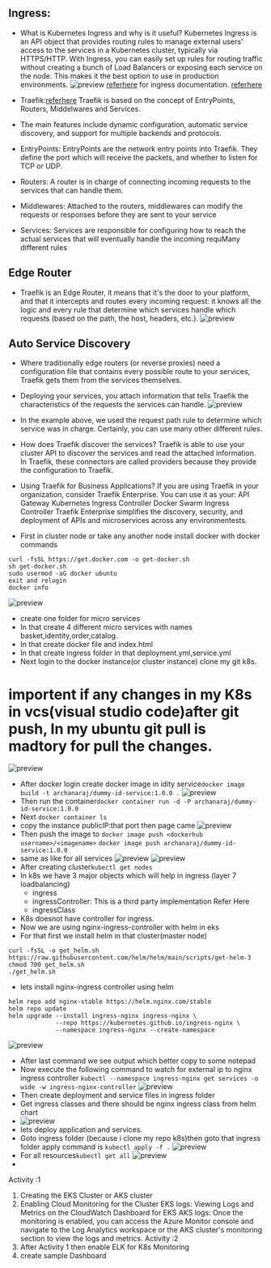 Ingress:
--------
* What is Kubernetes Ingress and why is it useful?
Kubernetes Ingress is an API object that provides routing rules to manage external users' access to the services in a Kubernetes cluster, typically via HTTPS/HTTP. With Ingress, you can easily set up rules for routing traffic without creating a bunch of Load Balancers or exposing each service on the node. This makes it the best option to use in production environments. 
![preview](./k8s_images/k8s145.png)
[referhere](https://www.ibm.com/cloud/blog/kubernetes-ingress) for ingress documentation.
[referhere](https://kubernetes.io/docs/concepts/services-networking/ingress/)
* Traefik:[referhere](https://doc.traefik.io/traefik/getting-started/concepts/)
Traefik is based on the concept of EntryPoints, Routers, Middelwares and Services.

* The main features include dynamic configuration, automatic service discovery, and support for multiple backends and protocols.

* EntryPoints: EntryPoints are the network entry points into Traefik. They define the port which will receive the packets, and whether to listen for TCP or UDP.

* Routers: A router is in charge of connecting incoming requests to the services that can handle them.

* Middlewares: Attached to the routers, middlewares can modify the requests or responses before they are sent to your service

* Services: Services are responsible for configuring how to reach the actual services that will eventually handle the incoming requMany different rules

Edge Router
-----------
* Traefik is an Edge Router, it means that it's the door to your platform, and that it intercepts and routes every incoming request: it knows all the logic and every rule that determine which services handle which requests (based on the path, the host, headers, etc.).
![preview](./k8s_images/k8s143.png)

Auto Service Discovery
----------------------
* Where traditionally edge routers (or reverse proxies) need a configuration file that contains every possible route to your services, Traefik gets them from the services themselves.
* Deploying your services, you attach information that tells Traefik the characteristics of the requests the services can handle.
![preview](./k8s_images/k8s144.png)

* In the example above, we used the request path rule to determine which service was in charge. Certainly, you can use many other different rules.

* How does Traefik discover the services?
Traefik is able to use your cluster API to discover the services and read the attached information. In Traefik, these connectors are called providers because they provide the configuration to Traefik.

* Using Traefik for Business Applications?
If you are using Traefik in your organization, consider Traefik Enterprise. You can use it as your:
API Gateway
Kubernetes Ingress Controller
Docker Swarm Ingress Controller
Traefik Enterprise simplifies the discovery, security, and deployment of APIs and microservices across any environmentests.
* First in cluster node or take any another node  install docker with docker commands
```
curl -fsSL https://get.docker.com -o get-docker.sh
sh get-docker.sh
sudo usermod -aG docker ubuntu 
exit and relogin
docker info
```
![preview](./k8s_images/k8s146.png) 
* create one folder for micro services
* In that create 4 different micro services with names basket,identity,order,catalog.
* In that create docker file and index.html
* In that create ingress folder in that deployment.yml,service.yml
* Next login to the docker instance(or cluster instance) clone my git k8s.
# importent if any changes in my K8s in vcs(visual studio code)after git push, In my ubuntu git pull is madtory for pull the changes.
![preview](./k8s_images/k8s147.png) 
* After docker login create docker image in idity service``docker image build -t archanaraj/dummy-id-service:1.0.0 .`` 
![preview](./k8s_images/k8s148.png)
* Then run the container``docker container run -d -P archanaraj/dummy-id-service:1.0.0``
* Next ``docker container ls``
* copy the instance publicIP:that port then page came
![preview](./k8s_images/k8s149.png)
* Then push the image to ``docker image push <dockerhub username>/<imagename>`` ``docker image push archanaraj/dummy-id-service:1.0.0``
* same as like for all services
![preview](./k8s_images/k8s150.png)
![preview](./k8s_images/k8s151.png)
* After creating cluster``kubectl get nodes``
* In k8s we have 3 major objects which will help in ingress (layer 7 loadbalancing)
   * ingress
   * ingressController: This is a third party implementation Refer Here
   * ingressClass
* K8s doesnot have controller for ingress.
* Now we are using nginx-ingress-controller with helm in eks 
* For that first we install helm in that cluster(master node)
```
curl -fsSL -o get_helm.sh https://raw.githubusercontent.com/helm/helm/main/scripts/get-helm-3
chmod 700 get_helm.sh
./get_helm.sh
```
* lets install nginx-ingress controller using helm
```
helm repo add nginx-stable https://helm.nginx.com/stable
helm repo update
helm upgrade --install ingress-nginx ingress-nginx \
             --repo https://kubernetes.github.io/ingress-nginx \
             --namespace ingress-nginx --create-namespace

``` 
![preview](./k8s_images/k8s152.png)

* After last command we see output which better copy to some notepad
* Now execute the following command to watch for external ip to nginx ingress controller   ``kubectl --namespace ingress-nginx get services -o wide -w ingress-nginx-controller``
![preview](./k8s_images/k8s153.png)
* Then create deployment and service files in ingress folder
* Get ingress classes and there should be nginx ingress class from helm chart
* ![preview](./k8s_images/k8s154.png)
* lets deploy application and services.
* Goto ingress folder (because i clone my repo k8s)then goto that ingress folder apply command is ``kubectl apply -f .``
 ![preview](./k8s_images/k8s155.png)
* For all resources``kubectl get all``
![preview](./k8s_images/k8s156.png)
* 



Activity :1
1. Creating the EKS Cluster or AKS cluster
2. Enabling Cloud Monitoring for the Cluster
EKS logs: Viewing Logs and Metrics on the CloudWatch Dashboard for EKS
AKS logs: Once the monitoring is enabled, you can access the Azure Monitor console and navigate to the Log Analytics workspace or the AKS cluster's monitoring section to view the logs and metrics. 
Activity :2 
1. After Activity 1 then enable ELK for K8s Monitoring
2. create sample Dashboard